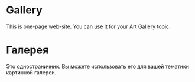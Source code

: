 # Gallery
  This is one-page web-site. You can use it for your Art Gallery topic.
  
# Галерея
  Это одностраничник. Вы можете использовать его для вашей тематики картинной галереи.
